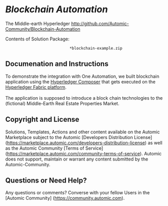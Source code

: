 *Blockchain Automation*
=============


The Middle-earth Hyperledger 
http://github.com/Automic-Community/Blockchain-Automation

<!-- List of attached files -->
Contents of Solution Package:

						
								*blockchain-example.zip
								
						


Documenation and Instructions
---

<p>To demonstrate the integration with One Automation, we built blockchain application using the <a href="https://hyperledger.github.io/composer/">Hyperledger Composer</a> that gets executed on the <a href="https://hyperledger.org/">Hyperledger Fabric platform</a>.<br /><br />The application is supposed to introduce a block chain technologies to the (fictional) Middle-Earth Real Estate Properties Market.</p>

Copyright and License
---

Solutions, Templates, Actions and other content available on the Automic Marketplace subject to the Automic [Developers Distribution License] (https://marketplace.automic.com/developers-distribution-license) as well as the Automic Community [Terms of Service] (https://marketplace.automic.com/community-terms-of-service).
Automic does not support, maintain or warrant any content submitted by the Automic-Community.



Questions or Need Help? 
---
Any questions or comments? Converse with your fellow Users in the [Automic Community] (https://community.automic.com).